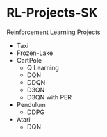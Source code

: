 # RL-Projects-SK
Reinforcement Learning Projects
- Taxi
- Frozen-Lake
- CartPole
  - Q Learning
  - DQN 
  - DDQN
  - D3QN
  - D3QN with PER
- Pendulum
   - DDPG
- Atari
  - DQN

